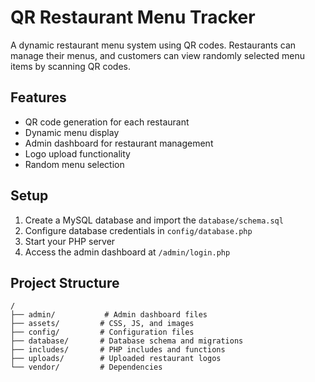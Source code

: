 # QR Restaurant Menu Tracker

A dynamic restaurant menu system using QR codes. Restaurants can manage their menus, and customers can view randomly selected menu items by scanning QR codes.

## Features

- QR code generation for each restaurant
- Dynamic menu display
- Admin dashboard for restaurant management
- Logo upload functionality
- Random menu selection

## Setup

1. Create a MySQL database and import the `database/schema.sql`
2. Configure database credentials in `config/database.php`
3. Start your PHP server
4. Access the admin dashboard at `/admin/login.php`

## Project Structure

```
/
├── admin/           # Admin dashboard files
├── assets/         # CSS, JS, and images
├── config/         # Configuration files
├── database/       # Database schema and migrations
├── includes/       # PHP includes and functions
├── uploads/        # Uploaded restaurant logos
└── vendor/         # Dependencies
```
